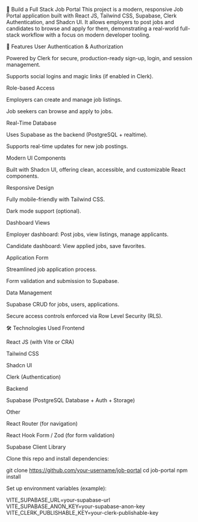 🌟 Build a Full Stack Job Portal
This project is a modern, responsive Job Portal application built with React JS, Tailwind CSS, Supabase, Clerk Authentication, and Shadcn UI. It allows employers to post jobs and candidates to browse and apply for them, demonstrating a real-world full-stack workflow with a focus on modern developer tooling.

🚀 Features
User Authentication & Authorization

Powered by Clerk for secure, production-ready sign-up, login, and session management.

Supports social logins and magic links (if enabled in Clerk).

Role-based Access

Employers can create and manage job listings.

Job seekers can browse and apply to jobs.

Real-Time Database

Uses Supabase as the backend (PostgreSQL + realtime).

Supports real-time updates for new job postings.

Modern UI Components

Built with Shadcn UI, offering clean, accessible, and customizable React components.

Responsive Design

Fully mobile-friendly with Tailwind CSS.

Dark mode support (optional).

Dashboard Views

Employer dashboard: Post jobs, view listings, manage applicants.

Candidate dashboard: View applied jobs, save favorites.

Application Form

Streamlined job application process.

Form validation and submission to Supabase.

Data Management

Supabase CRUD for jobs, users, applications.

Secure access controls enforced via Row Level Security (RLS).

🛠️ Technologies Used
Frontend

React JS (with Vite or CRA)

Tailwind CSS

Shadcn UI

Clerk (Authentication)

Backend

Supabase (PostgreSQL Database + Auth + Storage)

Other

React Router (for navigation)

React Hook Form / Zod (for form validation)

Supabase Client Library

Clone this repo and install dependencies:

git clone https://github.com/your-username/job-portal
cd job-portal
npm install

Set up environment variables (example):

VITE_SUPABASE_URL=your-supabase-url
VITE_SUPABASE_ANON_KEY=your-supabase-anon-key
VITE_CLERK_PUBLISHABLE_KEY=your-clerk-publishable-key

